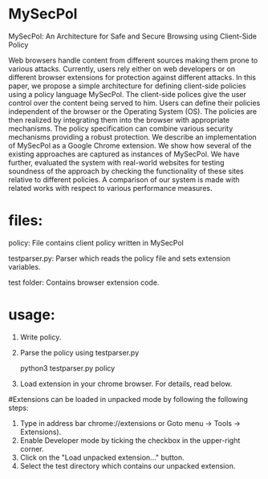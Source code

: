 # MySecPol
MySecPol: An Architecture for Safe and Secure Browsing using Client-Side Policy

Web browsers handle content from different sources making them prone to various attacks. Currently, users rely either on web developers or on different browser extensions for protection against different attacks. In this paper, we propose a simple architecture for defining client-side policies using a policy language MySecPol. The client-side polices give the user control over the content being served to him. Users can define their policies independent of the browser or the Operating System (OS). The policies are then realized by integrating them into the browser with appropriate mechanisms. The policy specification can combine various security mechanisms providing a robust protection. We describe an implementation of MySecPol as a Google Chrome extension. We show how several of the existing approaches are captured as instances of MySecPol. We have further, evaluated the system  with real-world websites for testing soundness of the approach by checking the functionality of these sites relative to different policies. A comparison of our system is made with related works with respect to various performance measures.


# files:
policy: File contains client policy written in MySecPol

testparser.py: Parser which reads the policy file and sets extension variables.

test folder: Contains browser extension code.


# usage:
1.  Write policy.
2.  Parse the policy using testparser.py

    python3 testparser.py policy
3.  Load extension in your chrome browser. For details, read below.

#Extensions can be loaded in unpacked mode by following the following steps:
1. Type in address bar chrome://extensions  or Goto menu -> Tools -> Extensions).
2. Enable Developer mode by ticking the checkbox in the upper-right corner.
3. Click on the "Load unpacked extension..." button.
4. Select the test directory which contains our unpacked extension.
